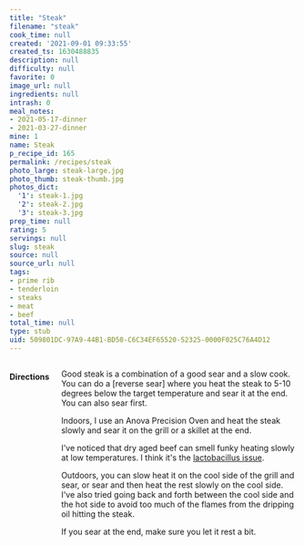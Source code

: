 ```yaml
---
title: "Steak"
filename: "steak"
cook_time: null
created: '2021-09-01 09:33:55'
created_ts: 1630488835
description: null
difficulty: null
favorite: 0
image_url: null
ingredients: null
intrash: 0
meal_notes:
- 2021-05-17-dinner
- 2021-03-27-dinner
mine: 1
name: Steak
p_recipe_id: 165
permalink: /recipes/steak
photo_large: steak-large.jpg
photo_thumb: steak-thumb.jpg
photos_dict:
  '1': steak-1.jpg
  '2': steak-2.jpg
  '3': steak-3.jpg
prep_time: null
rating: 5
servings: null
slug: steak
source: null
source_url: null
tags:
- prime rib
- tenderloin
- steaks
- meat
- beef
total_time: null
type: stub
uid: 509801DC-97A9-44B1-BD50-C6C34EF65520-52325-0000F025C76A4D12
---
```

<div class="large-8 medium-7 columns" id="writeup">	</div><!-- #writeup -->
</div><!-- #row-one -->
<div class="row" id="row-two">	<div class="medium-4 small-5 columns" id="ingredients">	</div>	<div class="medium-6 small-7 columns" id="directions"><h4>Directions</h4><div class="box box-directions content"><p>Good steak is a combination of a good sear and a slow cook. You can do a [reverse sear] where you heat the steak to 5-10 degrees below the target temperature and sear it at the end. You can also sear first.</p>
<p>Indoors, I use an Anova Precision Oven and heat the steak slowly and sear it on the grill or a skillet at the end.</p>
<p>I've noticed that dry aged beef can smell funky heating slowly at low temperatures. I think it's the <a href="/pages/meat-and-temperatures">lactobacillus issue</a>.</p>
<p>Outdoors, you can slow heat it on the cool side of the grill and sear, or sear and then heat the rest slowly on the cool side. I've also tried going back and forth between the cool side and the hot side to avoid too much of the flames from the dripping oil hitting the steak.</p>
<p>If you sear at the end, make sure you let it rest a bit.</p>
</div>	</div>